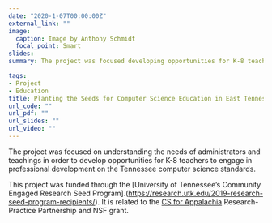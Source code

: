 ```yaml
---
date: "2020-1-07T00:00:00Z"
external_link: ""
image:
  caption: Image by Anthony Schmidt
  focal_point: Smart
slides:
summary: The project was focused developing opportunities for K-8 teachers to engage in professional development on the Tennessee computer science standards.

tags:
- Project
- Education
title: Planting the Seeds for Computer Science Education in East Tennessee
url_code: ""
url_pdf: ""
url_slides: ""
url_video: ""
---
```


The project was focused on understanding the needs of administrators and teachings in order to develop opportunities for K-8 teachers to engage in professional development on the Tennessee computer science standards.

This project  was funded through the [University of Tennessee’s Community Engaged Research Seed Program].(https://research.utk.edu/2019-research-seed-program-recipients/). It is related to the [CS for Appalachia](https://www.makingdatasciencecount.com/project/cs4appalachia/) Research-Practice Partnership and NSF grant.